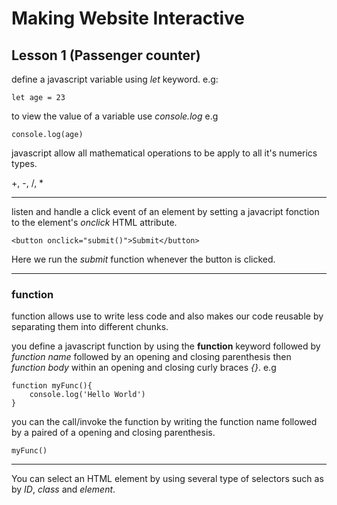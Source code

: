 # Making Website Interactive

## Lesson 1 (Passenger counter)

define a javascript variable using *let* keyword. e.g:

```let age = 23```

to view the value of a variable use *console.log* e.g

```console.log(age)```

javascript allow all mathematical operations to be apply to all it's numerics types.

+, -, /, *
<hr>

listen and handle a click event of an element by setting a javacript fonction to the element's *onclick* HTML attribute.

```<button onclick="submit()">Submit</button>```

Here we run the *submit* function whenever the button is clicked.
<hr>

### function
function allows use to write less code and also makes our code reusable by separating them into different chunks.

you define a javascript function by using the **function** keyword followed by *function name* followed by an opening and closing parenthesis then *function body* within an opening and closing curly braces *{}*. e.g

```
function myFunc(){
    console.log('Hello World')
}
```

you can the call/invoke the function by writing the function name followed by a paired of a opening and closing parenthesis.

```
myFunc()
```
<hr>

You can select an HTML element by using several type of selectors such as by *ID*, *class* and *element*.




